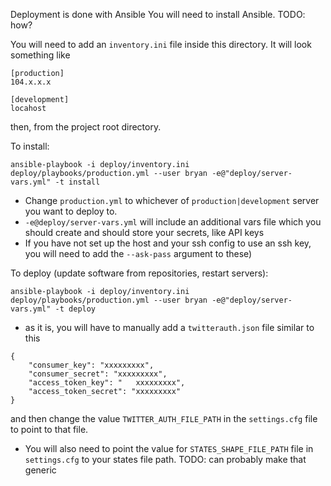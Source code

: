 Deployment is done with Ansible
You will need to install Ansible.
TODO: how?

You will need to add an `inventory.ini` file inside this directory.
It will look something like

```
[production]
104.x.x.x

[development]
locahost
```

then, from the project root directory.

To install:
```
ansible-playbook -i deploy/inventory.ini deploy/playbooks/production.yml --user bryan -e@"deploy/server-vars.yml" -t install
```

* Change `production.yml` to whichever of `production|development` server you want to deploy to.
* `-e@deploy/server-vars.yml` will include an additional vars file which you should create and should store your secrets, like API keys
* If you have not set up the host and your ssh config to use an ssh key, you will need to add the `--ask-pass` argument to these)

To deploy (update software from repositories, restart servers):
```
ansible-playbook -i deploy/inventory.ini deploy/playbooks/production.yml --user bryan -e@"deploy/server-vars.yml" -t deploy
```

* as it is, you will have to manually add a `twitterauth.json` file similar to this

```
{
    "consumer_key": "xxxxxxxxx",
    "consumer_secret": "xxxxxxxxx",
    "access_token_key": "   xxxxxxxxx",
    "access_token_secret": "xxxxxxxxx"
}
```

and then change the value `TWITTER_AUTH_FILE_PATH` in the `settings.cfg` file to point to that file.

* You will also need to point the value for `STATES_SHAPE_FILE_PATH` file in `settings.cfg` to your states file path. TODO:  can probably make that generic

